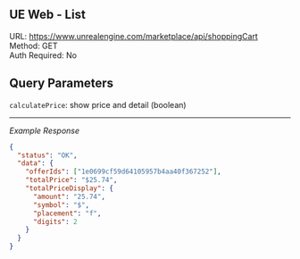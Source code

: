 ## UE Web - List

URL: https://www.unrealengine.com/marketplace/api/shoppingCart \
Method: GET \
Auth Required: No

## Query Parameters

`calculatePrice`: show price and detail (boolean)

---

_Example Response_

```json
{
  "status": "OK",
  "data": {
    "offerIds": ["1e0699cf59d64105957b4aa40f367252"],
    "totalPrice": "$25.74",
    "totalPriceDisplay": {
      "amount": "25.74",
      "symbol": "$",
      "placement": "f",
      "digits": 2
    }
  }
}
```